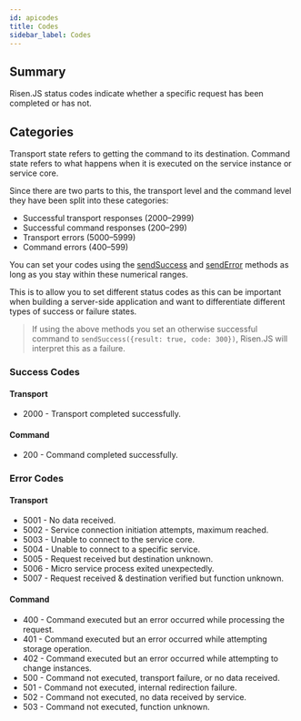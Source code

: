 ```yaml
---
id: apicodes
title: Codes
sidebar_label: Codes
---
```


## Summary

Risen.JS status codes indicate whether a specific request has been completed or has not.

## Categories

Transport state refers to getting the command to its destination. Command state refers to what happens when it is executed on the service instance or service core.

Since there are two parts to this, the transport level and the command level they have been split into these categories:

- Successful transport responses (2000–2999)
- Successful command responses (200–299)
- Transport errors (5000–5999)
- Command errors (400–599)

You can set your codes using the [sendSuccess](apiglobalmethods.md#sendsuccess) and [sendError](apiglobalmethods.md#senderror) methods as long as you stay within these numerical ranges.

This is to allow you to set different status codes as this can be important when building a server-side application and want to differentiate different types of success or failure states.

> If using the above methods you set an otherwise successful command to `sendSuccess({result: true, code: 300})`, Risen.JS will interpret this as a failure.

### Success Codes

#### Transport

- 2000 - Transport completed successfully.

#### Command

- 200 - Command completed successfully.

### Error Codes

#### Transport

- 5001 - No data received.
- 5002 - Service connection initiation attempts, maximum reached.
- 5003 - Unable to connect to the service core.
- 5004 - Unable to connect to a specific service.
- 5005 - Request received but destination unknown.
- 5006 - Micro service process exited unexpectedly.
- 5007 - Request received & destination verified but function unknown.

#### Command

- 400 - Command executed but an error occurred while processing the request.
- 401 - Command executed but an error occurred while attempting storage operation.
- 402 - Command executed but an error occurred while attempting to change instances.
- 500 - Command not executed, transport failure, or no data received.
- 501 - Command not executed, internal redirection failure.
- 502 - Command not executed, no data received by service.
- 503 - Command not executed, function unknown.
